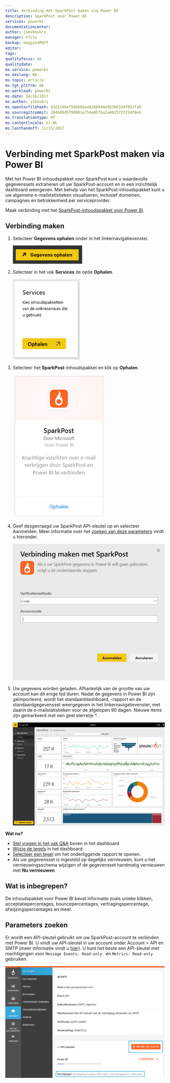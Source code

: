 ```yaml
---
title: Verbinding met SparkPost maken via Power BI
description: SparkPost voor Power BI
services: powerbi
documentationcenter: 
author: joeshoukry
manager: kfile
backup: maggiesMSFT
editor: 
tags: 
qualityfocus: no
qualitydate: 
ms.service: powerbi
ms.devlang: NA
ms.topic: article
ms.tgt_pltfrm: NA
ms.workload: powerbi
ms.date: 10/16/2017
ms.author: yshoukry
ms.openlocfilehash: 93d124bef56bbb6aeb266844e9b3b633df057fa0
ms.sourcegitcommit: 284b09d579d601e754a05fba2a4025723724f8eb
ms.translationtype: HT
ms.contentlocale: nl-NL
ms.lasthandoff: 11/15/2017
---
```

# <a name="connect-to-sparkpost-with-power-bi"></a>Verbinding met SparkPost maken via Power BI
Met het Power BI-inhoudspakket voor SparkPost kunt u waardevolle gegevenssets extraheren uit uw SparkPost-account en in een inzichtelijk dashboard weergeven. Met behulp van het SparkPost-inhoudspakket kunt u uw algemene e-mailstatistieken visualiseren, inclusief domeinen, campagnes en betrokkenheid per serviceprovider.

Maak verbinding met het [SparkPost-inhoudspakket voor Power BI](https://app.powerbi.com/getdata/services/spark-post).

## <a name="how-to-connect"></a>Verbinding maken
1. Selecteer **Gegevens ophalen** onder in het linkernavigatievenster.
   
   ![](media/service-connect-to-sparkpost/getdata.png)
2. Selecteer in het vak **Services** de optie **Ophalen**.
   
   ![](media/service-connect-to-sparkpost/services.png)
3. Selecteer het **SparkPost**-inhoudspakket en klik op **Ophalen**. 
   
   ![](media/service-connect-to-sparkpost/sparkpost.png)
4. Geef desgevraagd uw SparkPost API-sleutel op en selecteer Aanmelden. Meer informatie over het [zoeken van deze parameters](#FindingParams) vindt u hieronder.
   
   ![](media/service-connect-to-sparkpost/creds.png)
5. Uw gegevens worden geladen. Afhankelijk van de grootte van uw account kan dit enige tijd duren. Nadat de gegevens in Power BI zijn geïmporteerd, wordt het standaarddashboard, -rapport en de standaardgegevensset weergegeven in het linkernavigatievenster, met daarin de e-mailstatistieken voor de afgelopen 90 dagen. Nieuwe items zijn gemarkeerd met een geel sterretje \*.
   
   ![](media/service-connect-to-sparkpost/dashboard.png)

**Wat nu?**

* [Stel vragen in het vak Q&A](service-q-and-a.md) boven in het dashboard
* [Wijzig de tegels](service-dashboard-edit-tile.md) in het dashboard.
* [Selecteer een tegel](service-dashboard-tiles.md) om het onderliggende rapport te openen.
* Als uw gegevensset is ingesteld op dagelijks vernieuwen, kunt u het vernieuwingsschema wijzigen of de gegevensset handmatig vernieuwen met **Nu vernieuwen**

## <a name="whats-included"></a>Wat is inbegrepen?
De inhoudspakket voor Power BI bevat informatie zoals unieke klikken, acceptatiepercentages, bouncepercentages, vertragingspercentage, afwijzingspercentages en meer.

<a name="FindingParams"></a>

## <a name="finding-parameters"></a>Parameters zoeken
Er wordt een API-sleutel gebruikt om uw SparkPost-account te verbinden met Power BI. U vindt uw API-sleutel in uw account onder Account \> API en SMTP (meer informatie vindt u [hier](https://support.sparkpost.com/customer/portal/articles/1933377-create-api-keys)). U kunt het beste een API-sleutel met machtigingen voor `Message Events: Read-only ` en `Metrics: Read-only` gebruiken.

![](media/service-connect-to-sparkpost/sparkpost1.png)

